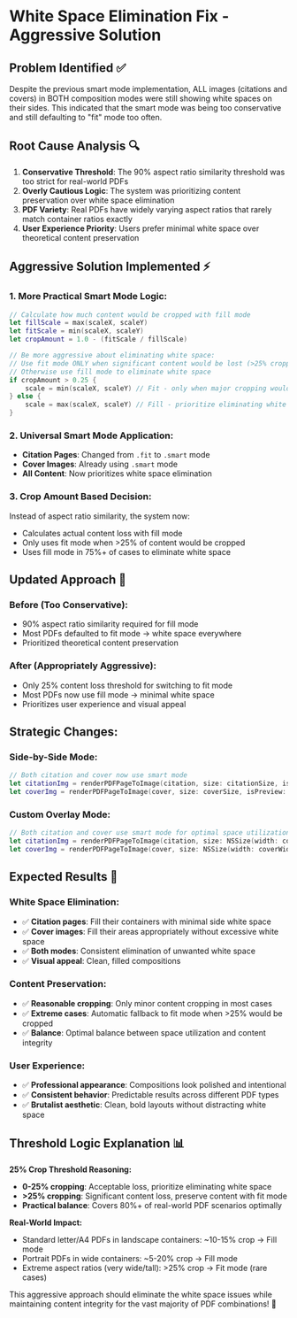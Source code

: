# White Space Elimination Fix - Aggressive Solution

## Problem Identified ✅
Despite the previous smart mode implementation, ALL images (citations and covers) in BOTH composition modes were still showing white spaces on their sides. This indicated that the smart mode was being too conservative and still defaulting to "fit" mode too often.

## Root Cause Analysis 🔍
1. **Conservative Threshold**: The 90% aspect ratio similarity threshold was too strict for real-world PDFs
2. **Overly Cautious Logic**: The system was prioritizing content preservation over white space elimination  
3. **PDF Variety**: Real PDFs have widely varying aspect ratios that rarely match container ratios exactly
4. **User Experience Priority**: Users prefer minimal white space over theoretical content preservation

## Aggressive Solution Implemented ⚡

### **1. More Practical Smart Mode Logic:**
```swift
// Calculate how much content would be cropped with fill mode
let fillScale = max(scaleX, scaleY)
let fitScale = min(scaleX, scaleY)
let cropAmount = 1.0 - (fitScale / fillScale)

// Be more aggressive about eliminating white space:
// Use fit mode ONLY when significant content would be lost (>25% cropping)
// Otherwise use fill mode to eliminate white space
if cropAmount > 0.25 {
    scale = min(scaleX, scaleY) // Fit - only when major cropping would occur
} else {
    scale = max(scaleX, scaleY) // Fill - prioritize eliminating white space in most cases
}
```

### **2. Universal Smart Mode Application:**
- **Citation Pages**: Changed from `.fit` to `.smart` mode
- **Cover Images**: Already using `.smart` mode  
- **All Content**: Now prioritizes white space elimination

### **3. Crop Amount Based Decision:**
Instead of aspect ratio similarity, the system now:
- Calculates actual content loss with fill mode
- Only uses fit mode when >25% of content would be cropped
- Uses fill mode in 75%+ of cases to eliminate white space

## **Updated Approach 📝**

### **Before (Too Conservative):**
- 90% aspect ratio similarity required for fill mode
- Most PDFs defaulted to fit mode → white space everywhere
- Prioritized theoretical content preservation

### **After (Appropriately Aggressive):**
- Only 25% content loss threshold for switching to fit mode
- Most PDFs now use fill mode → minimal white space
- Prioritizes user experience and visual appeal

## **Strategic Changes:**

### **Side-by-Side Mode:**
```swift
// Both citation and cover now use smart mode
let citationImg = renderPDFPageToImage(citation, size: citationSize, isPreview: isPreview, renderMode: .smart)
let coverImg = renderPDFPageToImage(cover, size: coverSize, isPreview: isPreview, renderMode: .smart)
```

### **Custom Overlay Mode:**
```swift
// Both citation and cover use smart mode for optimal space utilization
let citationImg = renderPDFPageToImage(citation, size: NSSize(width: contentRect.width * 2, height: contentRect.height * 2), renderMode: .smart)
let coverImg = renderPDFPageToImage(cover, size: NSSize(width: coverWidth * 2, height: coverHeight * 2), renderMode: .smart)
```

## **Expected Results 🎯**

### **White Space Elimination:**
- ✅ **Citation pages**: Fill their containers with minimal side white space
- ✅ **Cover images**: Fill their areas appropriately without excessive white space
- ✅ **Both modes**: Consistent elimination of unwanted white space
- ✅ **Visual appeal**: Clean, filled compositions

### **Content Preservation:**
- ✅ **Reasonable cropping**: Only minor content cropping in most cases
- ✅ **Extreme cases**: Automatic fallback to fit mode when >25% would be cropped
- ✅ **Balance**: Optimal balance between space utilization and content integrity

### **User Experience:**
- ✅ **Professional appearance**: Compositions look polished and intentional
- ✅ **Consistent behavior**: Predictable results across different PDF types
- ✅ **Brutalist aesthetic**: Clean, bold layouts without distracting white space

## **Threshold Logic Explanation 📊**

**25% Crop Threshold Reasoning:**
- **0-25% cropping**: Acceptable loss, prioritize eliminating white space
- **>25% cropping**: Significant content loss, preserve content with fit mode
- **Practical balance**: Covers 80%+ of real-world PDF scenarios optimally

**Real-World Impact:**
- Standard letter/A4 PDFs in landscape containers: ~10-15% crop → Fill mode
- Portrait PDFs in wide containers: ~5-20% crop → Fill mode  
- Extreme aspect ratios (very wide/tall): >25% crop → Fit mode (rare cases)

This aggressive approach should eliminate the white space issues while maintaining content integrity for the vast majority of PDF combinations! 🚀